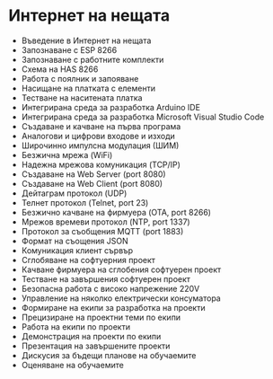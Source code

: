 # Интернет на нещата

- Въведение в Интернет на нещата
- Запознаване с ESP 8266
- Запознаване с работните комплекти
- Схема на HAS 8266
- Работа с поялник и запояване 
- Насищане на платката с елементи
- Тестване на наситената платка
- Интегрирана среда за разработка Arduino IDE
- Интегрирана среда за разработка Microsoft Visual Studio Code
- Създаване и качване на първа програма
- Аналогови и цифрови входове и изходи
- Широчинно импулсна модулация (ШИМ)
- Безжична мрежа (WiFi)
- Надежна мрежова комуникация (TCP/IP)
- Създаване на Web Server (port 8080)
- Създаване на  Web Client (port 8080)
- Дейтаграм протокол (UDP)
- Телнет протокол (Telnet, port 23)
- Безжично качване на фирмуера (OTA, port 8266)
- Мрежов времеви протокол (NTP, port 1337)
- Протокол за съобщения MQTT (port 1883)
- Формат на съощения JSON
- Комуникация клиент сървър
- Сглобяване на софтуерния проект
- Качване фирмуера на сглобения софтуерен проект
- Тестване на завършения софтуерен проект
- Безопасна работа с високо напрежение 220V
- Управление на няколко електрически консуматора
- Формиране на екипи за разработка на проекти
- Прецизиране на проектни теми по екипи
- Работа на екипи по проекти
- Демонстрация на проекти по екипи 
- Презентация на завършените проекти
- Дискусия за бъдещи планове на обучаемите
- Оценяване на обучаемите